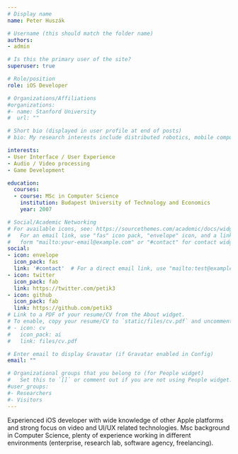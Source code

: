 ```yaml
---
# Display name
name: Peter Huszák

# Username (this should match the folder name)
authors:
- admin

# Is this the primary user of the site?
superuser: true

# Role/position
role: iOS Developer

# Organizations/Affiliations
#organizations:
#- name: Stanford University
#  url: ""

# Short bio (displayed in user profile at end of posts)
# bio: My research interests include distributed robotics, mobile computing and programmable matter.

interests:
- User Interface / User Experience
- Audio / Video processing
- Game Development

education:
  courses:
  - course: MSc in Computer Science
    institution: Budapest University of Technology and Economics
    year: 2007

# Social/Academic Networking
# For available icons, see: https://sourcethemes.com/academic/docs/widgets/#icons
#   For an email link, use "fas" icon pack, "envelope" icon, and a link in the
#   form "mailto:your-email@example.com" or "#contact" for contact widget.
social:
- icon: envelope
  icon_pack: fas
  link: '#contact'  # For a direct email link, use "mailto:test@example.org".
- icon: twitter
  icon_pack: fab
  link: https://twitter.com/petik3
- icon: github
  icon_pack: fab
  link: https://github.com/petik3
# Link to a PDF of your resume/CV from the About widget.
# To enable, copy your resume/CV to `static/files/cv.pdf` and uncomment the lines below.  
# - icon: cv
#   icon_pack: ai
#   link: files/cv.pdf

# Enter email to display Gravatar (if Gravatar enabled in Config)
email: ""

# Organizational groups that you belong to (for People widget)
#   Set this to `[]` or comment out if you are not using People widget.  
#user_groups:
#- Researchers
#- Visitors
---
```


Experienced iOS developer with wide knowledge of other Apple platforms and strong focus on video and UI/UX related technologies. Msc background in Computer Science, plenty of experience working in different environments (enterprise, research lab, software agency, freelancing).
